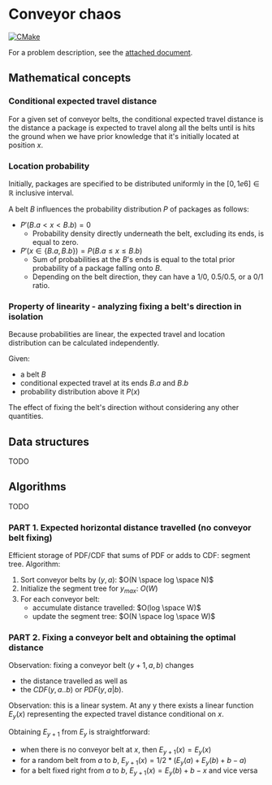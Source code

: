 # Conveyor chaos

[![CMake](https://github.com/skurella/conveyor_chaos/actions/workflows/test.yml/badge.svg)](https://github.com/skurella/conveyor_chaos/actions/workflows/test.yml)

For a problem description, see the [attached document](conveyor_chaos.pdf).

## Mathematical concepts

### Conditional expected travel distance

For a given set of conveyor belts, the conditional expected travel distance is the distance a package is expected to travel along all the belts until is hits the ground when we have prior knowledge that it's initially located at position $x$.

### Location probability

Initially, packages are specified to be distributed uniformly in the $[0, 1e6] \in \mathbb{R}$ inclusive interval.

A belt $B$ influences the probability distribution $P$ of packages as follows:

- $P'(B.a < x < B.b)=0$
  - Probability density directly underneath the belt, excluding its ends, is equal to zero.
- $P'(x \in \{B.a, B.b\}) = P(B.a \leq x \leq B.b)$
  - Sum of probabilities at the $B$'s ends is equal to the total prior probability of a package falling onto $B$.
  - Depending on the belt direction, they can have a $1/0$, $0.5/0.5$, or a $0/1$ ratio.

### Property of linearity - analyzing fixing a belt's direction in isolation

Because probabilities are linear, the expected travel and location distribution can be calculated independently.

Given:
- a belt $B$
- conditional expected travel at its ends $B.a$ and $B.b$
- probability distribution above it $P(x)$

The effect of fixing the belt's direction without considering any other quantities.

## Data structures

TODO

## Algorithms

TODO

### PART 1. Expected horizontal distance travelled (no conveyor belt fixing)

Efficient storage of PDF/CDF that sums of PDF or adds to CDF: segment tree.
Algorithm:
1. Sort conveyor belts by $(y, a)$: $O(N \space log \space N)$
2. Initialize the segment tree for $y_{max}$: $O(W)$
3. For each conveyor belt:
    - accumulate distance travelled: $O(log \space W)$
    - update the segment tree: $O(N \space log \space W)$

### PART 2. Fixing a conveyor belt and obtaining the optimal distance

Observation: fixing a conveyor belt $(y+1, a, b)$ changes
- the distance travelled as well as
- the $CDF(y, a..b)$ or $PDF(y, a | b)$.

Observation: this is a linear system. At any y there exists a linear function $E_y(x)$ representing the expected travel distance conditional on $x$.

Obtaining $E_{y+1}$ from $E_y$ is straightforward:
- when there is no conveyor belt at $x$, then $E_{y+1}(x) = E_y(x)$
- for a random belt from $a$ to $b$, $E_{y+1}(x) = 1/2 * (E_y(a) + E_y(b) + b - a)$
- for a belt fixed right from $a$ to $b$, $E_{y+1}(x) = E_y(b) + b - x$ and vice versa
